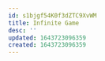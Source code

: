 ```yaml
---
id: s1bjgf54K0f3dZTC9XvWM
title: Infinite Game
desc: ''
updated: 1643723096359
created: 1643723096359
---
```


